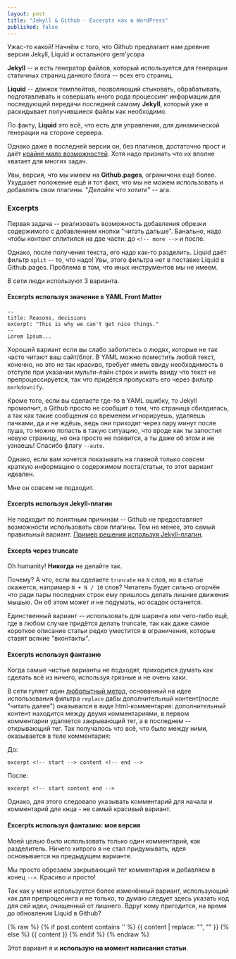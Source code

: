 ```yaml
---
layout: post
title: "Jekyll & Github - Excerpts как в WordPress"
published: false
---
```


Ужас-то какой!
Начнём с того, что Github предлагает нам древние версии Jekyll, Liquid и остального gem'усора

**Jekyll** -- и есть генератор файлов, который используется для генерации статичных страниц данного блога -- всех его страниц.

**Liquid** -- движок темплейтов, позволяющий стыковать, обрабатывать, подготавливать и совершать иного рода процессинг информации для последующей передачи последней самому **Jekyll**, который уже и раскидывает получившиеся файлы как необходимо.

<!-- more -->

По факту, **Liquid** это всё, что есть для управления, для динамической генерации на стороне сервера.

Однако даже в последней версии он, без плагинов, достаточно прост и даёт [крайне мало возможностей](https://github.com/shopify/liquid/wiki/liquid-for-designers). Хотя надо признать что их вполне хватает для многих задач.

Увы, версия, что мы имеем на **Github.pages**, ограничена ещё более. Ухудшает положение ещё и тот факт, что мы не можем использовать и добавлять свои плагины. "*Делайте что хотите*" -- ага.

### Excerpts
Первая задача -- реализовать возможность добавления обрезки содержимого с добавлением кнопки "читать дальше". Банально, надо чтобы контент сплитился на две части: до `<!-- more -->` и после.

Однако, после получения текста, его надо как-то разделить. Liquid даёт фильтр `split` -- то, что надо! Увы, этого фильтра нет в поставке Liquid в Github.pages. Проблема в том, что иных инструментов мы не имеем.

В сети люди используют 3 варианта.

#### Excerpts используя значение в **YAML Front Matter**

    --
    title: Reasons, decisions
    excerpt: "This is why we can't get nice things."
    --
    Lorem Ipsum...

Хороший вариант если вы слабо заботитесь о людях, которые не так часто читают ваш сайт/блог. В YAML можно поместить любой текст, конечно, но это не так красиво, требует иметь ввиду необходимость в отступе при указании мульти-лайн строк и иметь ввиду что текст не препроцессируется, так что придётся пропускать его через фильтр `markdownify`.

Кроме того, если вы сделаете где-то в YAML ошибку, то Jekyll промолчит, а Github просто не сообщит о том, что страница сбилдилась, а так как такие сообщения со временем игнорируешь, удаляешь пачками, да и не ждёшь, ведь они приходят через пару минут после пуша, то можно попасть в такую ситуацию, что вроде как ты запостил новую страницу, но она просто не появится, а ты даже об этом и не узнаешь! Спасибо флагу `--auto`.

Однако, если вам хочется показывать на главной только совсем краткую информацию о содержимом поста/статьи, то этот вариант идеален.

Мне он совсем не подходит.

#### Excerpts используя Jekyll-плагин
Не подходит по понятным причинам -- Github не предоставляет возможности использовать свои плагины. Тем не менее, это самый правильный вариант.
[Пример решения используя Jekyll-плагин](http://www.jacquesf.com/2011/03/creating-excerpts-in-jekyll-with-wordpress-style-more-html-comments/).

#### Excepts через truncate
Oh humanity! **Никогда** не делайте так.

Почему? А что, если вы сделаете `truncate` на `N` слов, но в статье окажется, например `N + N / 10` слов? Читатель будет сильно огорчён что ради пары последних строк ему пришлось делать лишние движения мышью. Он об этом может и не подумать, но осадок останется.

Единственный вариант -- использовать для шаринга или чего-либо ещё, где в любом случае придётся делать truncate, так как даже самое короткое описание статьи редко уместится в ограничения, которые ставят всякие "вконтакты".

#### Excerpts используя фантазию
Когда самые чистые варианты не подходят, приходится думать как сделать всё из ничего, используя грязные и не очень хаки.

В сети гуляет один [любопытный метод](http://kaspa.rs/2011/04/jekyll-hacks-html-excerpts/), основанный на идее использования фильтра `replace` дабы дополнительный контент(после "читать далее") оказывался в виде html-комментария: дополнительный контент находится между двумя комментариями, в первом комментарии удаляется закрывающий тег, а в последнем -- открывающий тег. Так получалось что всё, что было между ними, оказывается в теле комментария:

До:

	excerpt <!-- start --> content <!-- end -->

После:

	excerpt <!-- start content end -->

Однако, для этого следовало указывать комментарий для начала и комментарий для кнца - не самый красивый вариант.

#### Excerpts используя фантазию: моя версия
Моей целью было использовать только один комментарий, как разделитель. Ничего хитрого я не стал придумывать, идея основывается на предыдущем варианте.

Мы просто обрезаем закрывающий тег комментария и добавляем в конец `-->`. Красиво и просто!

Так как у меня используется более изменённый вариант, использующий хак для препроцесинга и не только, то думаю следует здесь указать код для сей идеи, очищенный от лишнего. Вдруг кому пригодится, на время до обновления Liquid в Github?

{% raw %}
    {% if post.content contains '<!-- more -->' %}
        {{ content | replace: "<!-- more -->", "<!-- more" | append: "-->" }}
    {% else %}
        {{ content }}
    {% endif %}
{% endraw %}

Этот вариант я и **использую на момент написания статьи**.